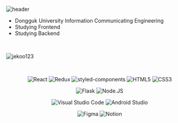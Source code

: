 
![header](https://capsule-render.vercel.app/api?type=slice&color=gradient&height=160&section=header&text=Hi!%20I'm%20Jekoo!&fontAlign=50&fontAlignY=70&fontSize=70&fontColor=000000)
<ul>
  <li> Dongguk University Information Communicating Engineering
  <li> Studying Frontend
  <li> Studying Backend
</ul>

<br>

<p><img align="center" src="https://github-readme-stats.vercel.app/api/top-langs?username=jekoo123&show_icons=true&locale=en&layout=compact" alt="jekoo123" /></p>

<br>
<div align=center>

  ![React](https://img.shields.io/badge/React-61DAFB.svg?&style=for-the-badge&logo=React&logoColor=white)
  ![Redux](https://img.shields.io/badge/Redux-764ABC.svg?&style=for-the-badge&logo=Redux&logoColor=white)
  ![styled-components](https://img.shields.io/badge/styled%20components-DB7093.svg?&style=for-the-badge&logo=styled-components&logoColor=white)
  ![HTML5](https://img.shields.io/badge/HTML5-E34F26.svg?&style=for-the-badge&logo=HTML5&logoColor=white)
  ![CSS3](https://img.shields.io/badge/CSS3-1572B6.svg?&style=for-the-badge&logo=CSS3&logoColor=white)

  ![Flask](https://img.shields.io/badge/Flask-000000.svg?&style=for-the-badge&logo=Flask&logoColor=white)
  ![Node.JS](https://img.shields.io/badge/Node.JS-339933.svg?&style=for-the-badge&logo=Node.JS&logoColor=white)

  ![Visual Studio Code](https://img.shields.io/badge/Visual%20Studio%20Code-007ACC.svg?&style=for-the-badge&logo=Visual%20Studio%20Code&logoColor=white)
  ![Android Studio](https://img.shields.io/badge/Android%20Studio-3DDC84.svg?&style=for-the-badge&logo=Android%20Studio&logoColor=white)

  ![Figma](https://img.shields.io/badge/Figma-F24E1E.svg?&style=for-the-badge&logo=Figma&logoColor=white)
  ![Notion](https://img.shields.io/badge/Notion-000000.svg?&style=for-the-badge&logo=Notion&logoColor=white)
  
</div>
